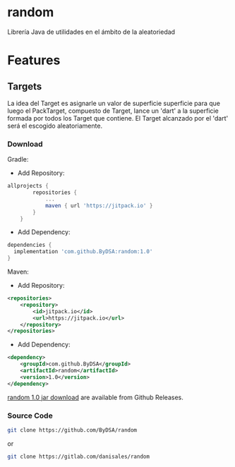 # random

Librería Java de utilidades en el ámbito de la aleatoriedad

# Features

## Targets

La idea del Target es asignarle un valor de superficie superficie para que luego el PackTarget, compuesto de Target, lance un 'dart' a la superficie formada por todos los Target que contiene. El Target alcanzado por el 'dart' será el escogido aleatoriamente.

### Download
Gradle:
- Add Repository:
```gradle
allprojects {
		repositories {
			...
			maven { url 'https://jitpack.io' }
		}
	}
```

- Add Dependency:
```gradle
dependencies {
  implementation 'com.github.ByDSA:random:1.0'
}
```

Maven:
- Add Repository:
```xml
<repositories>
	<repository>
		<id>jitpack.io</id>
		<url>https://jitpack.io</url>
	</repository>
</repositories>
```

- Add Dependency:
```xml
<dependency>
	<groupId>com.github.ByDSA</groupId>
	<artifactId>random</artifactId>
	<version>1.0</version>
</dependency>
```
[random 1.0 jar download](https://github.com/ByDSA/random/releases/download/1.0/dsa-random-1.0.jar) are available from Github Releases.

### Source Code
```sh
git clone https://github.com/ByDSA/random
```

or

```sh
git clone https://gitlab.com/danisales/random
```